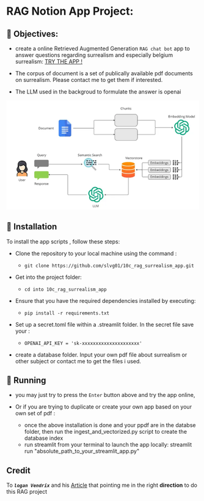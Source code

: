 
# RAG Notion App Project: 

## 🎯 Objectives:
- create a online Retrieved Augmented Generation `RAG chat bot` app to answer questions regarding surrealism and especially belgium surrealism:
   [TRY THE APP !](https://surrealism.streamlit.app/)
    

- The corpus of document is a set of publically available pdf documents on surrealism. Please contact me to get them if interested. 

- The LLM used in the backgroud to formulate the answer is openai 

<p align="center">
  <img src="pictures/rag_scheme.png"  />
</p>


## 🔧 Installation

To install the app scripts , follow these steps:

- Clone the repository to your local machine using the command :
    - `git clone https://github.com/slvg01/10c_rag_surrealism_app.git`
    
- Get into the project folder: 
    - `cd into 10c_rag_surrealism_app`
    
- Ensure that you have the required dependencies installed by executing:
    - `pip install -r requirements.txt`

- Set up a secret.toml file within a .streamlit folder. In the secret file save your : 
    - `OPENAI_API_KEY = 'sk-xxxxxxxxxxxxxxxxxxxxx'`

- create a database folder. Input your own pdf file about surrealism or other subject or contact me to get the files i used. 
    


## 👟 Running
- you may just try to press the `Enter` button above and try the app online, 

- Or if you are trying to duplicate or create your own app based on your own set of pdf : 
    - once the above installation is done and your ppdf are in the databse folder, then run the ingest_and_vectorized.py script to create the database index
    - run streamlit from your terminal to launch the app locally:
    streamlit run "absolute_path_to_your_streamlit_app.py"


## Credit 

To ***`logan Vendrix`*** and his [Article](https://blog.streamlit.io/build-your-own-notion-chatbot/) that pointing me in the right **direction** to do this RAG project


